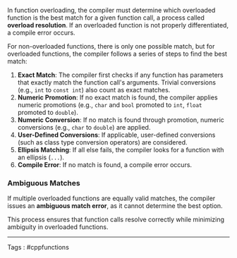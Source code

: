 In function overloading, the compiler must determine which overloaded function is the best match for a given function call, a process called **overload resolution**. If an overloaded function is not properly differentiated, a compile error occurs.

For non-overloaded functions, there is only one possible match, but for overloaded functions, the compiler follows a series of steps to find the best match:

1. **Exact Match**: The compiler first checks if any function has parameters that exactly match the function call's arguments. Trivial conversions (e.g., `int` to `const int`) also count as exact matches.
2. **Numeric Promotion**: If no exact match is found, the compiler applies numeric promotions (e.g., `char` and `bool` promoted to `int`, `float` promoted to `double`).
3. **Numeric Conversion**: If no match is found through promotion, numeric conversions (e.g., `char` to `double`) are applied.
4. **User-Defined Conversions**: If applicable, user-defined conversions (such as class type conversion operators) are considered.
5. **Ellipsis Matching**: If all else fails, the compiler looks for a function with an ellipsis (`...`).
6. **Compile Error**: If no match is found, a compile error occurs.

### Ambiguous Matches

If multiple overloaded functions are equally valid matches, the compiler issues an **ambiguous match error**, as it cannot determine the best option.

This process ensures that function calls resolve correctly while minimizing ambiguity in overloaded functions.

___
Tags :  #cppfunctions 

